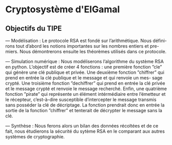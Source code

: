 # Cryptosystème d'ElGamal

## Objectifs du TIPE
— Modélisation : Le protocole RSA est fondé sur l’arithmétique. Nous défini-
rons tout d’abord les notions importantes sur les nombres entiers et pre-
miers. Nous démontrerons ensuite les théorèmes utilisés dans ce protocole.

— Simulation numérique : Nous modéliserons l’algorithme du système RSA
en python. L’objectif est de créer 4 fonctions : une première fonction ”cle”
qui génère une clé publique et privée. Une deuxième fonction ”chiffrer”
qui prend en entrée la clé publique et le message et qui renvoie un mes-
sage crypté. Une troisième fonction ”dechiffrer” qui prend en entrée la
clé privée et le message crypté et renvoie le message recherché. Enfin, une
quatrième fonction ”pirate” qui représente un élément intérmédiaire entre
l’émetteur et le récepteur, c’est-à-dire susceptible d’intercepter le message
transmis sans posséder la clé de décriptage. La fonction prendrait donc en
entrée la sortie de la fonction ”chiffrer” et tenterait de décrypter le message sans la clé.

— Synthèse : Nous ferons alors un bilan des données récoltées et de ce fait,
nous étudierons la sécurité du sytème RSA en le comparant aux autres
systèmes de cryptographie.
